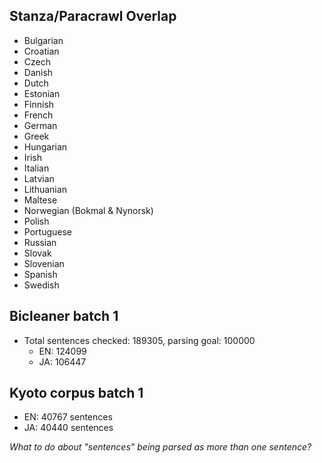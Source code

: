 ## Stanza/Paracrawl Overlap
- Bulgarian
- Croatian
- Czech
- Danish
- Dutch
- Estonian
- Finnish
- French
- German
- Greek
- Hungarian
- Irish
- Italian
- Latvian
- Lithuanian
- Maltese
- Norwegian (Bokmal & Nynorsk)
- Polish
- Portuguese
- Russian
- Slovak
- Slovenian
- Spanish
- Swedish


## Bicleaner batch 1
- Total sentences checked: 189305, parsing goal: 100000
  - EN: 124099
  - JA: 106447

## Kyoto corpus batch 1
- EN: 40767 sentences
- JA: 40440 sentences

*What to do about "sentences" being parsed as more than one sentence?*
